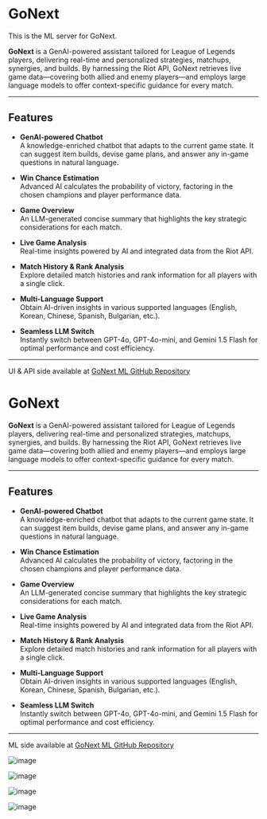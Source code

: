 # GoNext

This is the ML server for GoNext.

**GoNext** is a GenAI-powered assistant tailored for League of Legends players, delivering real-time and personalized strategies, matchups, synergies, and builds. By harnessing the Riot API, GoNext retrieves live game data—covering both allied and enemy players—and employs large language models to offer context-specific guidance for every match.

---

## Features

- **GenAI-powered Chatbot**  
  A knowledge-enriched chatbot that adapts to the current game state. It can suggest item builds, devise game plans, and answer any in-game questions in natural language.

- **Win Chance Estimation**  
  Advanced AI calculates the probability of victory, factoring in the chosen champions and player performance data.

- **Game Overview**  
  An LLM-generated concise summary that highlights the key strategic considerations for each match.

- **Live Game Analysis**  
  Real-time insights powered by AI and integrated data from the Riot API.

- **Match History & Rank Analysis**  
  Explore detailed match histories and rank information for all players with a single click.

- **Multi-Language Support**  
  Obtain AI-driven insights in various supported languages (English, Korean, Chinese, Spanish, Bulgarian, etc.).

- **Seamless LLM Switch**  
  Instantly switch between GPT-4o, GPT-4o-mini, and Gemini 1.5 Flash for optimal performance and cost efficiency.

---

UI & API side available at [GoNext ML GitHub Repository](https://github.com/kostadindev/gonext-ml)

# GoNext

**GoNext** is a GenAI-powered assistant tailored for League of Legends players, delivering real-time and personalized strategies, matchups, synergies, and builds. By harnessing the Riot API, GoNext retrieves live game data—covering both allied and enemy players—and employs large language models to offer context-specific guidance for every match.

---

## Features

- **GenAI-powered Chatbot**  
  A knowledge-enriched chatbot that adapts to the current game state. It can suggest item builds, devise game plans, and answer any in-game questions in natural language.

- **Win Chance Estimation**  
  Advanced AI calculates the probability of victory, factoring in the chosen champions and player performance data.

- **Game Overview**  
  An LLM-generated concise summary that highlights the key strategic considerations for each match.

- **Live Game Analysis**  
  Real-time insights powered by AI and integrated data from the Riot API.

- **Match History & Rank Analysis**  
  Explore detailed match histories and rank information for all players with a single click.

- **Multi-Language Support**  
  Obtain AI-driven insights in various supported languages (English, Korean, Chinese, Spanish, Bulgarian, etc.).

- **Seamless LLM Switch**  
  Instantly switch between GPT-4o, GPT-4o-mini, and Gemini 1.5 Flash for optimal performance and cost efficiency.

---

ML side available at [GoNext ML GitHub Repository](https://github.com/kostadindev/gonext-ml)


![image](https://github.com/user-attachments/assets/dacc5906-e871-4150-a780-723c81e2d362)

![image](https://github.com/user-attachments/assets/205a5b4c-8dd4-439d-821f-9ddc5dd57c35)

![image](https://github.com/user-attachments/assets/961bc52b-f289-40e1-8e7d-0d1c48178033)

![image](https://github.com/user-attachments/assets/0c7c618f-7c1f-408b-80ad-6a77fb56e626)





